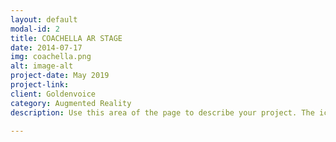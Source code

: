 ```yaml
---
layout: default
modal-id: 2
title: COACHELLA AR STAGE
date: 2014-07-17
img: coachella.png
alt: image-alt
project-date: May 2019
project-link: 
client: Goldenvoice
category: Augmented Reality
description: Use this area of the page to describe your project. The icon above is part of a free icon set by <a href="https://sellfy.com/p/8Q9P/jV3VZ/">Flat Icons</a>. On their website, you can download their free set with 16 icons, or you can purchase the entire set with 146 icons for only $12!

---
```

